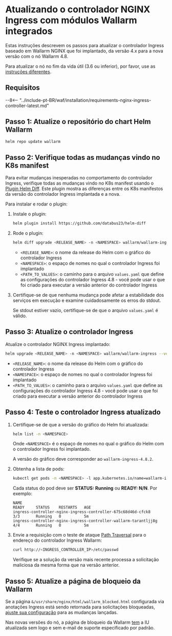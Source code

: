 [nginx-process-time-limit-docs]:    ../admin-en/configure-parameters-en.md#wallarm_process_time_limit
[nginx-process-time-limit-block-docs]:  ../admin-en/configure-parameters-en.md#wallarm_process_time_limit_block
[overlimit-res-rule-docs]:           ../user-guides/rules/configure-overlimit-res-detection.md
[graylist-docs]:                     ../user-guides/ip-lists/graylist.md
[ip-list-docs]:                     ../user-guides/ip-lists/overview.md
[waf-mode-instr]:                   ../admin-en/configure-wallarm-mode.md

# Atualizando o controlador NGINX Ingress com módulos Wallarm integrados

Estas instruções descrevem os passos para atualizar o controlador Ingress baseado em Wallarm NGINX que foi implantado, da versão 4.x para a nova versão com o nó Wallarm 4.8.

Para atualizar o nó no fim da vida útil (3.6 ou inferior), por favor, use as [instruções diferentes](older-versions/ingress-controller.md).

## Requisitos

--8<-- "../include-pt-BR/waf/installation/requirements-nginx-ingress-controller-latest.md"

## Passo 1: Atualize o repositório do chart Helm Wallarm

```bash
helm repo update wallarm
```

## Passo 2: Verifique todas as mudanças vindo no K8s manifest

Para evitar mudanças inesperadas no comportamento do controlador Ingress, verifique todas as mudanças vindo no K8s manifest usando o [Plugin Helm Diff](https://github.com/databus23/helm-diff). Este plugin mostra as diferenças entre os K8s manifestos da versão do controlador Ingress implantada e a nova.

Para instalar e rodar o plugin:

1. Instale o plugin:

    ```bash
    helm plugin install https://github.com/databus23/helm-diff
    ```
2. Rode o plugin:

    ```bash
    helm diff upgrade <RELEASE_NAME> -n <NAMESPACE> wallarm/wallarm-ingress --version 4.8.2 -f <PATH_TO_VALUES>
    ```

    * `<RELEASE_NAME>`: o nome da release do Helm com o gráfico do controlador Ingress
    * `<NAMESPACE>`: o espaço de nomes no qual o controlador Ingress foi implantado
    * `<PATH_TO_VALUES>`: o caminho para o arquivo `values.yaml` que define as configurações do controlador Ingress 4.8 - você pode usar o que foi criado para executar a versão anterior do controlador Ingress
3. Certifique-se de que nenhuma mudança pode afetar a estabilidade dos serviços em execução e examine cuidadosamente os erros do stdout.

    Se stdout estiver vazio, certifique-se de que o arquivo `values.yaml` é válido.

## Passo 3: Atualize o controlador Ingress

Atualize o controlador NGINX Ingress implantado:

``` bash
helm upgrade <RELEASE_NAME> -n <NAMESPACE> wallarm/wallarm-ingress --version 4.8.2 -f <PATH_TO_VALUES>
```

* `<RELEASE_NAME>`: o nome da release do Helm com o gráfico do controlador Ingress
* `<NAMESPACE>`: o espaço de nomes no qual o controlador Ingress foi implantado
* `<PATH_TO_VALUES>`: o caminho para o arquivo `values.yaml` que define as configurações do controlador Ingress 4.8 - você pode usar o que foi criado para executar a versão anterior do controlador Ingress

## Passo 4: Teste o controlador Ingress atualizado

1. Certifique-se de que a versão do gráfico do Helm foi atualizada:

    ```bash
    helm list -n <NAMESPACE>
    ```

    Onde `<NAMESPACE>` é o espaço de nomes no qual o gráfico do Helm com o controlador Ingress foi implantado.

    A versão do gráfico deve corresponder ao `wallarm-ingress-4.8.2`.
1. Obtenha a lista de pods:

    ``` bash
    kubectl get pods -n <NAMESPACE> -l app.kubernetes.io/name=wallarm-ingress
    ```

    Cada status do pod deve ser **STATUS: Running** ou **READY: N/N**. Por exemplo:

    ```
    NAME                                                              READY     STATUS    RESTARTS   AGE
    ingress-controller-nginx-ingress-controller-675c68d46d-cfck8      3/3       Running   0          5m
    ingress-controller-nginx-ingress-controller-wallarm-tarantljj8g   4/4       Running   0          5m
    ```

1. Envie a requisição com o teste de ataque [Path Traversal](../attacks-vulns-list.md#path-traversal) para o endereço do controlador Ingress Wallarm:

    ```bash
    curl http://<INGRESS_CONTROLLER_IP>/etc/passwd
    ```

    Verifique se a solução da versão mais recente processa a solicitação maliciosa da mesma forma que na versão anterior.

## Passo 5: Atualize a página de bloqueio da Wallarm

Se a página `&/usr/share/nginx/html/wallarm_blocked.html` configurada via anotações Ingress está sendo retornada para solicitações bloqueadas, [ajuste sua configuração](../admin-en/configuration-guides/configure-block-page-and-code.md#customizing-sample-blocking-page) para as mudanças lançadas.

Nas novas versões do nó, a página de bloqueio da Wallarm [tem](what-is-new.md#new-blocking-page) a IU atualizada sem logo e sem e-mail de suporte especificado por padrão.
